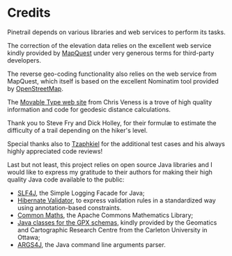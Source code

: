 # Credits

Pinetrail depends on various libraries and web services to perform its tasks.

The correction of the elevation data relies on the excellent web service kindly
provided by [MapQuest](http://www.mapquest.com/) under very generous terms for
third-party developers.

The reverse geo-coding functionality also relies on the web service from
MapQuest, which itself is based on the excellent Nominatim tool provided by
[OpenStreetMap](http://www.openstreetmap.org).

The [Movable Type web site](http://www.movable-type.co.uk/) from Chris Veness is
a trove of high quality information and code for geodesic distance calculations.

Thank you to Steve Fry and Dick Holley, for their formulæ to
estimate the difficulty of a trail depending on the hiker's level.

Special thanks also to [Tzaphkiel](https://github.com/Tzaphkiel) for the
additional test cases and his always highly appreciated code reviews!

Last but not least, this project relies on open source Java libraries and I
would like to express my gratitude to their authors for making their high
quality Java code available to the public:
- [SLF4J](http://www.slf4j.org/), the Simple Logging Facade for Java;
- [Hibernate Validator](http://hibernate.org/validator/), to express validation
rules in a standardized way using annotation-based constraints.
- [Common Maths](https://commons.apache.org/proper/commons-math/), the Apache
Commons Mathematics Library;
- [Java classes for the GPX schemas](https://github.com/GCRC), kindly provided
by the Geomatics and Cartographic Research Centre from the Carleton University
in Ottawa;
- [ARGS4J](http://args4j.kohsuke.org/), the Java command line arguments parser.
